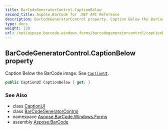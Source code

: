 ```yaml
---
title: BarCodeGeneratorControl.CaptionBelow
second_title: Aspose.BarCode for .NET API Reference
description: BarCodeGeneratorControl property. Caption Below the BarCode image. See CaptionUI
type: docs
weight: 120
url: /net/aspose.barcode.windows.forms/barcodegeneratorcontrol/captionbelow/
---
```

## BarCodeGeneratorControl.CaptionBelow property

Caption Below the BarCode image. See [`CaptionUI`](../../captionui/).

```csharp
public CaptionUI CaptionBelow { get; }
```

### See Also

* class [CaptionUI](../../captionui/)
* class [BarCodeGeneratorControl](../)
* namespace [Aspose.BarCode.Windows.Forms](../../../aspose.barcode.windows.forms/)
* assembly [Aspose.BarCode](../../../)


